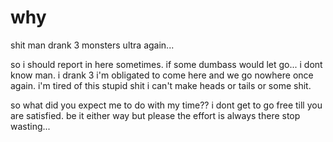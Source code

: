 # why

shit man drank 3 monsters ultra again...

so i should report in here sometimes.  if some dumbass would let go...  i dont know man. i drank 3 i'm obligated to come here and we go nowhere once again.  i'm tired of this stupid shit i can't make heads or tails or some shit.

so what did you expect me to do with my time??  i dont get to go free till you are satisfied.  be it either way but please the effort is always there stop wasting...
